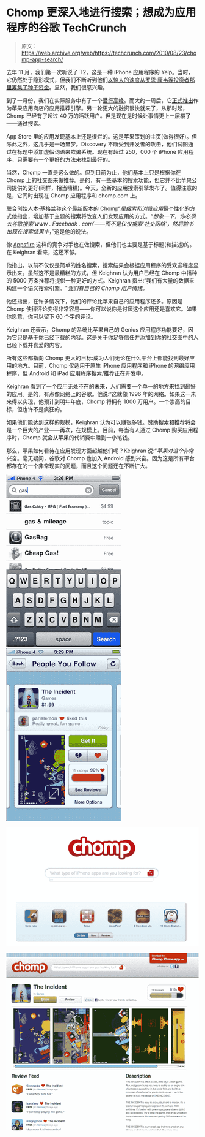 # Chomp 更深入地进行搜索；想成为应用程序的谷歌 TechCrunch

> 原文：<https://web.archive.org/web/https://techcrunch.com/2010/08/23/chomp-app-search/>

去年 11 月，我们第一次听说了 T2，这是一种 iPhone 应用程序的 Yelp。当时，它仍然处于隐形模式，但我们不断听到他们[以惊人的速度从罗恩·康韦等投资者那里筹集了种子资金](https://web.archive.org/web/20230127142259/https://techcrunch.com/2009/11/06/chomp-eats-up-some-seed-funding-next-will-bite-into-the-mobile-space/)。显然，我们很感兴趣。

到了一月份，我们在实际服务中有了一个[潜行高峰](https://web.archive.org/web/20230127142259/https://techcrunch.com/2010/01/06/chomp/)。而大约一周后，它[正式推出](https://web.archive.org/web/20230127142259/https://techcrunch.com/2010/01/11/chomp-iphone-recommendations/)作为苹果应用商店的应用推荐引擎。另一轮更大的融资很快就来了，从那时起，Chomp 已经有了超过 40 万的活跃用户。但是现在是时候让事情更上一层楼了——通过搜索。

App Store 里的应用发现基本上还是很烂的。这是苹果策划的主页(做得很好)。但除此之外，这几乎是一场噩梦。Discovery 不断受到开发者的攻击，他们试图通过在标题中添加虚假词语来欺骗系统。现在有超过 250，000 个 iPhone 应用程序，只需要有一个更好的方法来找到最好的。

当然，Chomp 一直是这么做的。但到目前为止，他们基本上只是根据你在 Chomp 上的社交图来做推荐。是的，有一些基本的搜索功能，但它并不比苹果公司提供的更好(同样，相当糟糕)。今天，全新的应用搜索引擎发布了。值得注意的是，它同时出现在 Chomp 应用程序和 chomp.com 上。

联合创始人[本·基格兰](https://web.archive.org/web/20230127142259/http://www.crunchbase.com/person/benjamin-keighran)称这个最新版本的 Chomp“*是搜索和浏览应用*最个性化的方式他指出，增加基于主题的搜索将改变人们发现应用的方式。“*想象一下，你必须去谷歌搜索‘www . Facebook . com’——而不是仅仅搜索‘社交网络’，然后脸书出现在搜索结果中*，”这是他的说法。

像 [Appsfire](https://web.archive.org/web/20230127142259/http://appsfire.com/) 这样的竞争对手也在做搜索，但他们也主要是基于标题(和描述)的。在 Keighran 看来，这还不够。

他指出，以前不仅仅是简单的姓名搜索，搜索结果会根据应用程序的受欢迎程度显示出来。虽然这不是最糟糕的方式，但 Keighran 认为用户已经在 Chomp 中播种的 5000 万条推荐将提供一种更好的方式。Keighran 指出:“我们有大量的数据来构建一个语义搜索引擎。"*我们有自己的 Chomp 用户情绪。*

他还指出，在许多情况下，他们的评论比苹果自己的应用程序还多。原因是 Chomp 使得评论变得非常容易——你可以说你是讨厌这个应用还是喜欢它。如果你愿意，你可以留下 60 个字的评论。

Keighran 还表示，Chomp 的系统比苹果自己的 Genius 应用程序功能要好，因为它只是基于你已经下载的内容。这是关于你足够信任并添加到你的社交图中的人已经下载并喜爱的内容。

所有这些都指向 Chomp 更大的目标:成为人们无论在什么平台上都能找到最好应用的地方。目前，Chomp 仅适用于原生 iPhone 应用程序和 iPhone 的网络应用程序，但 Android 和 iPad 应用程序搜索/推荐正在开发中。

Keighran 看到了一个应用无处不在的未来，人们需要一个单一的地方来找到最好的应用。是的，有点像网络上的谷歌。他说:“这就像 1996 年的网络。如果这一未来得以实现，他预计到明年年底，Chomp 将拥有 1000 万用户。一个崇高的目标，但也许不是疯狂的。

如果他们能达到这样的规模，Keighran 认为可以赚很多钱。赞助搜索和推荐将会是一个巨大的产业——再次，在规模上。目前，每当有人通过 Chomp 购买应用程序时，Chomp 就会从苹果的代销费中赚到一小笔钱。

那么，苹果如何看待在应用发现方面超越他们呢？Keighran 说:“*苹果对这个*非常兴奋。毫无疑问，谷歌对 Chomp 也加入 Android 感到兴奋。因为这是所有平台都存在的一个非常现实的问题，而且这个问题还在不断扩大。

![](img/9d22c898b2f5db63d008f097c6db2aa8.png "3") ![](img/56f831639d1675544ec7d51e4f22bb06.png "4")

![](img/6f11f179bb55b83da7b129889f59c5dc.png "ch2")

![](img/1eb3071f968bf70b3b33323c2ce97e9c.png "44")